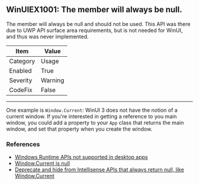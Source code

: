 ## WinUIEX1001: The member will always be null.

The member will always be null and should not be used. This API was there due to UWP API surface area requirements, but is not needed for WinUI, and thus was never implemented.

|Item|Value|
|-|-|
|Category|Usage|
|Enabled|True|
|Severity|Warning|
|CodeFix|False|
---

One example is `Window.Current`: WinUI 3 does not have the notion of a current window. If you're interested in getting a reference to you main window, you could add a property to your `App` class that returns the main window, and set that property when you create the window.

### References

 - [Windows Runtime APIs not supported in desktop apps](https://learn.microsoft.com/en-us/windows/apps/desktop/modernize/desktop-to-uwp-supported-api)
 - [Window.Current is null](https://github.com/microsoft/microsoft-ui-xaml/issues/4177)
 - [Deprecate and hide from Intellisense APIs that always return null, like Window.Current](https://github.com/microsoft/WindowsAppSDK/issues/1660)